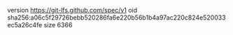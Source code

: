 version https://git-lfs.github.com/spec/v1
oid sha256:a06c5f29726bebb520286fa6e220b56b1b4a97ac220c824e520033ec5a26c4fe
size 6366
